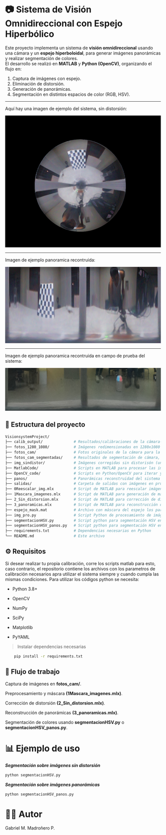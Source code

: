 # 📷 Sistema de Visión Omnidireccional con Espejo Hiperbólico  

Este proyecto implementa un sistema de **visión omnidireccional** usando una cámara y un **espejo hiperboloidal**, para generar imágenes panorámicas y realizar segmentación de colores.  
El desarrollo se realizó en **MATLAB** y **Python (OpenCV)**, organizando el flujo en:  
1. Captura de imágenes con espejo.  
2. Eliminación de distorsión.  
3. Generación de panorámicas.  
4. Segmentación en distintos espacios de color (RGB, HSV).  
---
Aquí hay una imagen de ejemplo del sistema, sin distorsión:

![Ejemplo sin distorsión](img_sindistor/cal10_seg_und.png)

---
Imagen de ejemplo panoramica recontruida:

![Ejemplo panoramica reconstruida](panos/cal10_seg_und_pano.png)

---
Imagen de ejemplo panoramica recontruida en campo de prueba del sistema:

![Ejemplo panoramica reconstruida](salidas/img_20250724_145941_pano.png)

## 📂 Estructura del proyecto  

```bash
VisionsystemProject/
├── calib_output/              # Resultados/calibraciones de la cámara-- los parametros intrisecos extrinsecos y de calibración
├── fotos_1280_1080/           # Imágenes redimensionadas en 1280x1080 
├── fotos_cam/                 # Fotos originales de la cámara para la calibración
├── fotos_cam_segmentadas/     # Resultados de segmentación de cámara, aplicación de la mascara
├── img_sindistor/             # Imágenes corregidas sin distorisón (undistort)
├── MatlabCode/                # Scripts en MATLAB para procesar las imagenes en Matlab
├── OpenCV_code/               # Scripts en Python/OpenCV para iterar y mejorar el procesamiento, mejorar
├── panos/                     # Panorámicas reconstruidad del sistema
├── salidas/                   # Carpeta de salidas con imágenes en prueba del sistema
├── 0Reescalar_img.mlx         # Script de MATLAB para reescalar imágenes al tamaño deseado de 1280x1080 o el que se desee
├── 1Mascara_imagenes.mlx      # Script de MATLAB para generación de máscaras para espejo
├── 2_Sin_distorsion.mlx       # Script de MATLAB para corrección de distorsión
├── 3_panoramicas.mlx          # Script de MATLAB para reconstrucción de panorámicas
├── espejo_mask.mat            # Archivo con máscara del espejo los parametros para aplicarla en otras imágenes
├── img_pro.py                 # Script Python de procesamiento de imágenes que se capturan por el sistema, quita distorsion y genera panoramicas del sistema
├── segmentacionHSV.py         # Script python para segmentación HSV en imágenes sin distrosión undistort
├── segmentacionHSV_panos.py   # Script python para segmentación HSV en imágenes panorámicas
├── requirements.txt           # Dependencias necesarias en Python
└── README.md                  # Este archivo 
```
## ⚙️ Requisitos

Si desear realizar tu propia calibración, corre los scripts matlab para esto, caso contrario, el repositorio contiene los archivos con los parametros de calibración necesarios apra utilizar el sistema siempre y cuando cumpla las mismas condiciones. 
Para utilizar los códigos python se necesita:

- Python 3.8+

- OpenCV

- NumPy

- SciPy

- Matplotlib

- PyYAML

> Instalar dependencias necesarias

```bash
    pip install -r requirements.txt
```

## 🚀 Flujo de trabajo

Captura de imágenes en **fotos_cam/**.

Preprocesamiento y máscara **(1Mascara_imagenes.mlx)**.

Corrección de distorsión **(2_Sin_distorsion.mlx)**.

Reconstrucción de panorámicas **(3_panoramicas.mlx)**.

Segmentación de colores usando **segmentacionHSV.py** o **segmentacionHSV_panos.py**.

# 📊 Ejemplo de uso
***Segmentación sobre imágenes sin distorsión***
```bash
python segmentacionHSV.py
```

***Segmentación sobre imágenes panorámicas***
```bash
python segmentacionHSV_panos.py
```
# 🧑‍💻 Autor

Gabriel M. Madroñero P.